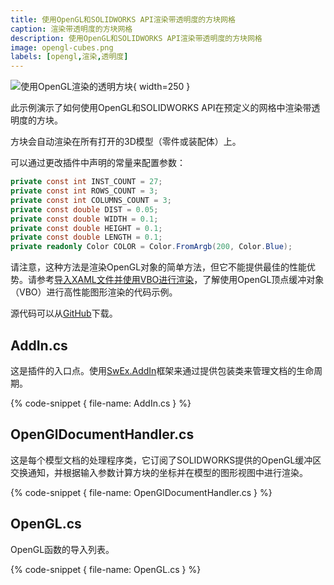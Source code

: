 ```yaml
---
title: 使用OpenGL和SOLIDWORKS API渲染带透明度的方块网格
caption: 渲染带透明度的方块网格
description: 使用OpenGL和SOLIDWORKS API渲染带透明度的方块网格
image: opengl-cubes.png
labels: [opengl,渲染,透明度]
---
```

![使用OpenGL渲染的透明方块](opengl-cubes.png){ width=250 }

此示例演示了如何使用OpenGL和SOLIDWORKS API在预定义的网格中渲染带透明度的方块。

方块会自动渲染在所有打开的3D模型（零件或装配体）上。

可以通过更改插件中声明的常量来配置参数：

~~~ cs
private const int INST_COUNT = 27;
private const int ROWS_COUNT = 3;
private const int COLUMNS_COUNT = 3;
private const double DIST = 0.05;
private const double WIDTH = 0.1;
private const double HEIGHT = 0.1;
private const double LENGTH = 0.1;
private readonly Color COLOR = Color.FromArgb(200, Color.Blue);
~~~

请注意，这种方法是渲染OpenGL对象的简单方法，但它不能提供最佳的性能优势。请参考[导入XAML文件并使用VBO进行渲染](/solidworks-api/adornment/opengl/vbo-xaml-importer/)，了解使用OpenGL顶点缓冲对象（VBO）进行高性能图形渲染的代码示例。

源代码可以从[GitHub](https://github.com/codestackdev/solidworks-api-examples/tree/master/swex/add-in/opengl/OpenGlBoxGrid)下载。

## AddIn.cs

这是插件的入口点。使用[SwEx.AddIn](/labs/solidworks/swex/add-in/)框架来通过提供包装类来管理文档的生命周期。

{% code-snippet { file-name: AddIn.cs } %}

## OpenGlDocumentHandler.cs

这是每个模型文档的处理程序类，它订阅了SOLIDWORKS提供的OpenGL缓冲区交换通知，并根据输入参数计算方块的坐标并在模型的图形视图中进行渲染。

{% code-snippet { file-name: OpenGlDocumentHandler.cs } %}

## OpenGL.cs

OpenGL函数的导入列表。

{% code-snippet { file-name: OpenGL.cs } %}